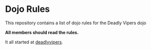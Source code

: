 Dojo Rules
==========

This repository contains a list of dojo rules for the Deadly Vipers dojo

**All members should read the rules.**

It all started at [deadlyvipers]("https://github.com/deadlyvipers").
